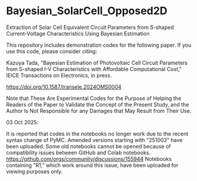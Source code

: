# Bayesian_SolarCell_Opposed2D
Extraction of Solar Cell Equivalent Circuit Parameters from S-shaped Current-Voltage Characteristics Using Bayesian Estimation

This repository includes demonstration codes for the following paper. If you use this code, please consider citing:

Kazuya Tada, "Bayesian Estimation of Photovoltaic Cell Circuit Parameters from S-shaped I-V Characteristics with Affordable Computational Cost," IEICE Transactions on Electronics, in press.

https://doi.org/10.1587/transele.2024OMS0004

Note that These Are Experimental Codes for the Purpose of Helping the Readers of the Paper to Validate the Concept of the Present Study, and the Author Is Not Responsible for any Damages that May Result from Their Use.

03 Oct 2025:

It is reported that codes in the notebooks no longer work due to the recent syntax change of PyMC.
Amended versions starting with "251003" have been uploaded.
Some old notebooks cannot be opened because of compatibility issues between GitHub and Colab notebooks.
https://github.com/orgs/community/discussions/155944
Notebooks containing "R1," which work around this issue, have been uploaded for viewing purposes only.
